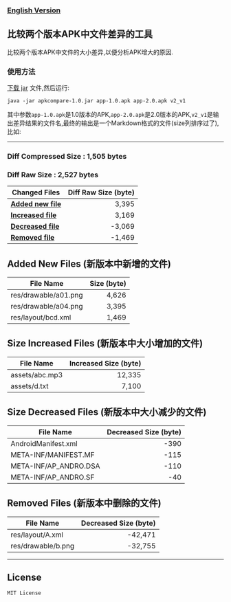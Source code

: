 ### [English Version](README_en.md)

## 比较两个版本APK中文件差异的工具
比较两个版本APK中文件的大小差异,以便分析APK增大的原因.

### 使用方法
[下载 jar](https://github.com/linsea/ApkCompare/raw/master/release/apkcompare-1.0.jar) 文件,然后运行:
```
java -jar apkcompare-1.0.jar app-1.0.apk app-2.0.apk v2_v1
```
其中参数`app-1.0.apk`是1.0版本的APK,`app-2.0.apk`是2.0版本的APK,`v2_v1`是输出差异结果的文件名,最终的输出是一个Markdown格式的文件(size列排序过了),比如:

-------------------------------------------

### Diff Compressed Size : 1,505 bytes
### Diff Raw Size : 2,527 bytes

| Changed Files | Diff Raw Size (byte) |
| --------- | ---------: |
| **[Added new file](#added)** | 3,395 |
| **[Increased file](#increased)** | 3,169 |
| **[Decreased file](#decreased)** | -3,069 |
| **[Removed file](#removed)** | -1,469 |

## Added New Files (新版本中新增的文件) <a name="added"></a>
| File Name | Size (byte)|
| --------- | ---------: |
| res/drawable/a01.png | 4,626 |
| res/drawable/a04.png | 3,395 |
| res/layout/bcd.xml | 1,469 |

## Size Increased Files (新版本中大小增加的文件) <a name="increased"></a>
| File Name | Increased Size (byte)|
| --------- | ---------: |
| assets/abc.mp3 | 12,335 |
| assets/d.txt | 7,100 |

## Size Decreased Files (新版本中大小减少的文件) <a name="decreased"></a>
| File Name | Decreased Size (byte)|
| --------- | ---------: |
| AndroidManifest.xml | -390 |
| META-INF/MANIFEST.MF | -115 |
| META-INF/AP_ANDRO.DSA | -110 |
| META-INF/AP_ANDRO.SF | -40 |

## Removed Files (新版本中删除的文件) <a name="removed"></a>
| File Name | Decreased Size (byte)|
| --------- | ---------: |
| res/layout/A.xml  | -42,471 |
| res/drawable/b.png | -32,755 |



-------------------------------------------





## License
    MIT License






